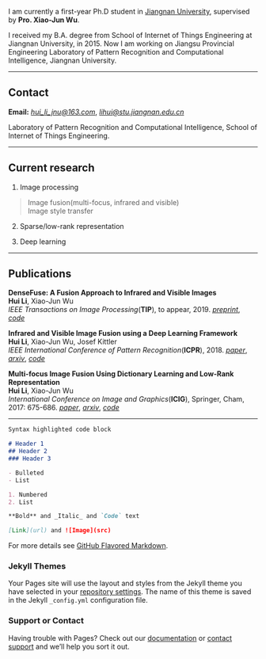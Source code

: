
I am currently a first-year Ph.D student in [Jiangnan University](http://www.jiangnan.edu.cn/), supervised by **Pro. Xiao-Jun Wu**. 

I received my B.A. degree from School of Internet of Things Engineering at Jiangnan University, in 2015. Now I am working on Jiangsu Provincial Engineering Laboratory of Pattern Recognition and Computational Intelligence, Jiangnan University.

---

## Contact

**Email:** *hui_li_jnu@163.com*, *lihui@stu.jiangnan.edu.cn*

Laboratory of Pattern Recognition and Computational Intelligence, School of Internet of Things Engineering.

---

## Current research

1. Image processing
>Image fusion(multi-focus, infrared and visible)  
>Image style transfer

2. Sparse/low-rank representation

3. Deep learning

---

## Publications

**DenseFuse: A Fusion Approach to Infrared and Visible Images**  
**Hui Li**, Xiao-Jun Wu  
*IEEE Transactions on Image Processing*(**TIP**), to appear, 2019. [*preprint*](https://arxiv.org/abs/1804.08361), [*code*](https://github.com/hli1221/imagefusion_densefuse)

**Infrared and Visible Image Fusion using a Deep Learning Framework**  
**Hui Li**, Xiao-Jun Wu, Josef Kittler  
*IEEE International Conference of Pattern Recognition*(**ICPR**), 2018. [*paper*](https://ieeexplore.ieee.org/document/8546006), [*arxiv*](https://arxiv.org/abs/1804.06992), [*code*](https://github.com/hli1221/imagefusion_deeplearning)

**Multi-focus Image Fusion Using Dictionary Learning and Low-Rank Representation**  
**Hui Li**, Xiao-Jun Wu  
*International Conference on Image and Graphics*(**ICIG**), Springer, Cham, 2017: 675-686. [*paper*](https://link.springer.com/chapter/10.1007/978-3-319-71607-7_59), [*arxiv*](https://arxiv.org/abs/1804.08355), [*code*](https://github.com/hli1221/imagefusion_dllrr)


---

```markdown
Syntax highlighted code block

# Header 1
## Header 2
### Header 3

- Bulleted
- List

1. Numbered
2. List

**Bold** and _Italic_ and `Code` text

[Link](url) and ![Image](src)
```

For more details see [GitHub Flavored Markdown](https://guides.github.com/features/mastering-markdown/).

### Jekyll Themes

Your Pages site will use the layout and styles from the Jekyll theme you have selected in your [repository settings](https://github.com/hli1221/test/settings). The name of this theme is saved in the Jekyll `_config.yml` configuration file.

### Support or Contact

Having trouble with Pages? Check out our [documentation](https://help.github.com/categories/github-pages-basics/) or [contact support](https://github.com/contact) and we’ll help you sort it out.
